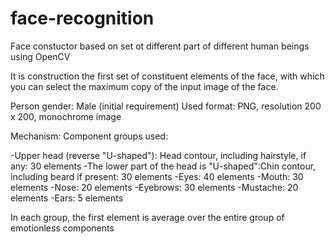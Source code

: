 # face-recognition
Face constuctor based on set ot different part of different human beings using OpenCV

It is construction the first set of constituent elements of the face, with which you can select the maximum copy of the input image of the face.

Person gender: Male (initial requirement)
Used format: PNG, resolution 200 x 200, monochrome image

Mechanism: Component groups used:

-Upper head (reverse "U-shaped"): Head contour, including hairstyle, if any: 30 elements
-The lower part of the head is "U-shaped":Chin contour, including beard if present: 30 elements
-Eyes: 40 elements
-Mouth: 30 elements
-Nose: 20 elements
-Eyebrows: 30 elements
-Mustache: 20 elements
-Ears: 5 elements

In each group, the first element is average over the entire group of emotionless components
